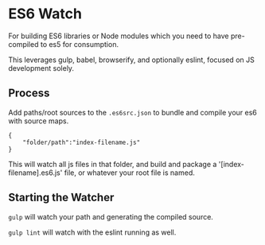# ES6 Watch

For building ES6 libraries or Node modules which you need to have pre-compiled to es5 for consumption.

This leverages gulp, babel, browserify, and optionally eslint, focused on JS development solely.

## Process

Add paths/root sources to the ```.es6src.json``` to bundle and compile your es6 with source maps.

```
{
    "folder/path":"index-filename.js"
}
```

This will watch all js files in that folder, and build and package a '[index-filename].es6.js' file, or whatever your root file is named.

## Starting the Watcher

```gulp``` will watch your path and generating the compiled source.

```gulp lint``` will watch with the eslint running as well.